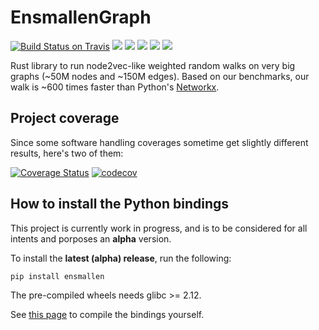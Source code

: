 # EnsmallenGraph
[![Build Status on Travis](https://travis-ci.org/LucaCappelletti94/ensmallen.svg?branch=master)](https://travis-ci.org/github/LucaCappelletti94/ensmallen) [![](https://img.shields.io/badge/rust-nightly-orange)](https://github.com/LucaCappelletti94/ensmallen/tree/master/graph) [![](https://img.shields.io/badge/python-3.5%20%7C%203.6%20%7C%203.7%20%7C%203.8%20%7C%203.9-blue)](https://github.com/LucaCappelletti94/ensmallen/tree/master/bindings/python) ![](https://img.shields.io/badge/platform-linux--64%20%7C%20osx--64%20%7C%20win--64-lightgrey) [![](https://img.shields.io/badge/fuzz-libfuzzer%20%7C%20honggfuzz-blueviolet)](https://github.com/LucaCappelletti94/ensmallen/tree/master/fuzzing) ![](https://img.shields.io/badge/license-MIT-green)

Rust library to run node2vec-like weighted random walks on very big graphs (~50M nodes and ~150M edges).
Based on our benchmarks, our walk is ~600 times faster than Python's [Networkx](https://networkx.github.io/).

## Project coverage
Since some software handling coverages sometime get slightly different results, here's two of them:

[![Coverage Status](https://coveralls.io/repos/github/LucaCappelletti94/ensmallen/badge.svg?branch=master)](https://coveralls.io/github/LucaCappelletti94/ensmallen)
[![codecov](https://codecov.io/gh/LucaCappelletti94/ensmallen/branch/master/graph/badge.svg)](https://codecov.io/gh/LucaCappelletti94/ensmallen)

## How to install the Python bindings
This project is currently work in progress, and is to be considered for all
intents and porposes an **alpha** version.

To install the **latest (alpha) release**, run the following:

```bash
pip install ensmallen
```

The pre-compiled wheels needs glibc >= 2.12.

See [this page](https://github.com/LucaCappelletti94/ensmallen/blob/master/bindings/python/README.md) to compile the bindings yourself.